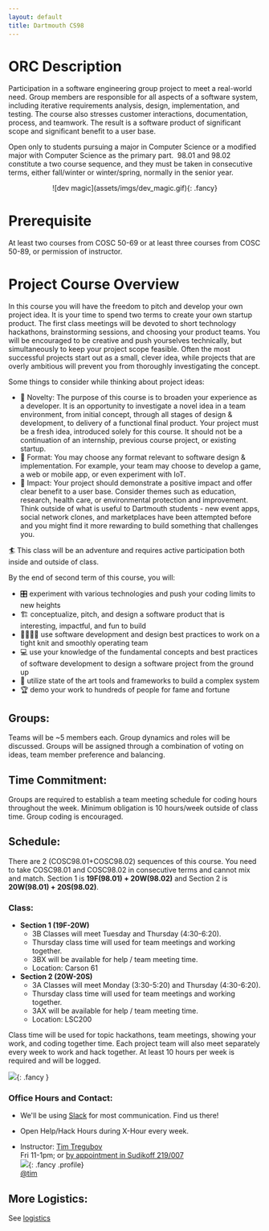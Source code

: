 ```yaml
---
layout: default
title: Dartmouth CS98
---
```



# ORC Description
Participation in a software engineering group project to meet a real-world need. Group members are responsible for all aspects of a software system, including iterative requirements analysis, design, implementation, and testing. The course also stresses customer interactions, documentation, process, and teamwork. The result is a software product of significant scope and significant benefit to a user base.

Open only to students pursuing a major in Computer Science or a modified major with Computer Science as the primary part.  98.01 and 98.02 constitute a two course sequence, and they must be taken in consecutive terms, either fall/winter or winter/spring, normally in the senior year.

<div markdown="1" style="text-align:center">
![dev magic](assets/imgs/dev_magic.gif){: .fancy}
</div>


# Prerequisite

At least two courses from COSC 50-69 or at least three courses from COSC 50-89, or permission of instructor.

# Project Course Overview

In this course you will have the freedom to pitch and develop your own project idea. It is your time to spend two terms to create your own startup product. The first class meetings will be devoted to short technology hackathons, brainstorming sessions, and choosing your product teams. You will be encouraged to be creative and push yourselves technically, but simultaneously to keep your project scope feasible. Often the most successful projects start out as a small, clever idea, while projects that are overly ambitious will prevent you from thoroughly investigating the concept.

Some things to consider while thinking about project ideas:

* 🚀 Novelty: The purpose of this course is to broaden your experience as a developer. It is an opportunity to investigate a novel idea in a team environment, from initial concept, through all stages of design & development, to delivery of a functional final product. Your project must be a fresh idea, introduced solely for this course. It should not be a continuation of an internship, previous course project, or existing startup.
* 📱 Format: You may choose any format relevant to software design & implementation. For example, your team may choose to develop a game, a web or mobile app, or even experiment with IoT.
* 🔨 Impact: Your project should demonstrate a positive impact and offer clear benefit to a user base. Consider themes such as education, research, health care, or environmental protection and improvement. Think outside of what is useful to Dartmouth students - new event apps, social network clones, and marketplaces have been attempted before and you might find it more rewarding to build something that challenges you.

🏄 This class will be an adventure and requires active participation both inside and outside of class.

By the end of second term of this course, you will:

  - 🎛️ experiment with various technologies and push your coding limits to new heights
  - 🏗️ conceptualize, pitch, and design a software product that is interesting, impactful, and fun to build
  - 👩‍👩‍👧‍👦 use software development and design best practices to work on a tight knit and smoothly operating team
  - 💻 use your knowledge of the fundamental concepts and best practices of software development to design a software project from the ground up
  - 🔨 utilize state of the art tools and frameworks to build a complex system
  - 🏆 demo your work to hundreds of people for fame and fortune

## Groups:

Teams will be ~5 members each. Group dynamics and roles will be discussed. Groups will be assigned through a combination of voting on ideas, team member preference and balancing.

## Time Commitment:

Groups are required to establish a team meeting schedule for coding hours throughout the week. Minimum obligation is 10 hours/week outside of class time. Group coding is encouraged.

## Schedule:

There are 2 (COSC98.01+COSC98.02) sequences of this course. You need to take COSC98.01 and COSC98.02 in consecutive terms and cannot mix and match. Section 1 is **19F(98.01) + 20W(98.02)** and Section 2 is **20W(98.01) + 20S(98.02)**.

### Class:

  - **Section 1 (19F-20W)**
    - 3B Classes will meet Tuesday and Thursday (4:30-6:20).
    - Thursday class time will used for team meetings and working together.
    - 3BX will be available for help / team meeting time.
    - Location: Carson 61
  - **Section 2 (20W-20S)**
    - 3A Classes will meet Monday (3:30-5:20) and Thursday (4:30-6:20).
    - Thursday class time will used for team meetings and working together.
    - 3AX will be available for help / team meeting time.
    - Location: LSC200

Class time will be used for topic hackathons, team meetings, showing your work, and coding together time.  Each project team will also meet separately every week to work and hack together.  At least 10 hours per week is required and will be logged.

<!-- ![](assets/imgs/lsc200.jpg){: .fancy } -->
![](assets/imgs/carson61.jpg){: .fancy }

### Office Hours and Contact:

  - We'll be using [Slack](https://cs98-dartmouth.slack.com) for most communication. Find us there!

  - Open Help/Hack Hours during X-Hour every week. <br>

  - Instructor: [Tim Tregubov](mailto:tim@cs.dartmouth.edu)<br>
    Fri 11-1pm; or [by appointment in Sudikoff 219/007](https://calendly.com/timofei/cs98)<br>
    ![](assets/imgs/tt_profile.jpg){: .fancy .profile}<br>
    [@tim](https://cs98-dartmouth.slack.com/messages/@tim/)<br>

  <!-- - TA: [Kate Salesin](mailto:Katherine.A.Salesin.GR@dartmouth.edu)<br>
    Office hours by appointment<br>
    ![](assets/imgs/kate.jpg){: .fancy .profile}<br>
    [@kate](https://cs98-dartmouth.slack.com/messages/@Kate/)<br>
 -->


## More Logistics:

See [logistics](/logistics)
